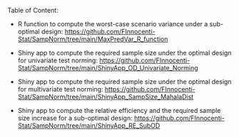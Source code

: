 Table of Content:

- R function to compute the worst-case scenario variance under a sub-optimal design: https://github.com/FInnocenti-Stat/SampNorm/tree/main/MaxPredVar_R_function

- Shiny app to compute the required sample size under the optimal design for univariate test norming: https://github.com/FInnocenti-Stat/SampNorm/tree/main/ShinyApp_OD_Univariate_Norming

- Shiny app to compute the required sample size under the optimal design for multivariate test norming: https://github.com/FInnocenti-Stat/SampNorm/tree/main/ShinyApp_SampSize_MahalaDist

- Shiny app to compute the relative efficiency and the required sample size increase for a sub-optimal design: https://github.com/FInnocenti-Stat/SampNorm/tree/main/ShinyApp_RE_SubOD 
